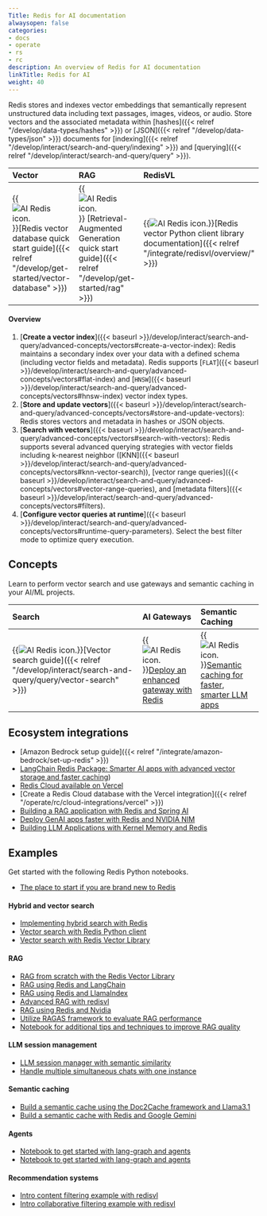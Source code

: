 ```yaml
---
Title: Redis for AI documentation
alwaysopen: false
categories:
- docs
- operate
- rs
- rc
description: An overview of Redis for AI documentation
linkTitle: Redis for AI
weight: 40
---
```

Redis stores and indexes vector embeddings that semantically represent unstructured data including text passages, images, videos, or audio. Store vectors and the associated metadata within [hashes]({{< relref "/develop/data-types/hashes" >}}) or [JSON]({{< relref "/develop/data-types/json" >}}) documents for [indexing]({{< relref "/develop/interact/search-and-query/indexing" >}}) and [querying]({{< relref "/develop/interact/search-and-query/query" >}}).

| Vector | RAG | RedisVL |
| :-- | :-- | :-- |
| {{<image filename="images/ai-cube.png" alt="AI Redis icon.">}}[Redis vector database quick start guide]({{< relref "/develop/get-started/vector-database" >}}) |{{<image filename="images/ai-brain.png" alt="AI Redis icon.">}} [Retrieval-Augmented Generation quick start guide]({{< relref "/develop/get-started/rag" >}}) | {{<image filename="images/ai-lib.png" alt="AI Redis icon.">}}[Redis vector Python client library documentation]({{< relref "/integrate/redisvl/overview/" >}}) |

#### Overview

1. [**Create a vector index**]({{< baseurl >}}/develop/interact/search-and-query/advanced-concepts/vectors#create-a-vector-index): Redis maintains a secondary index over your data with a defined schema (including vector fields and metadata). Redis supports [`FLAT`]({{< baseurl >}}/develop/interact/search-and-query/advanced-concepts/vectors#flat-index) and [`HNSW`]({{< baseurl >}}/develop/interact/search-and-query/advanced-concepts/vectors#hnsw-index) vector index types.
1. [**Store and update vectors**]({{< baseurl >}}/develop/interact/search-and-query/advanced-concepts/vectors#store-and-update-vectors): Redis stores vectors and metadata in hashes or JSON objects.
1. [**Search with vectors**]({{< baseurl >}}/develop/interact/search-and-query/advanced-concepts/vectors#search-with-vectors): Redis supports several advanced querying strategies with vector fields including k-nearest neighbor ([KNN]({{< baseurl >}}/develop/interact/search-and-query/advanced-concepts/vectors#knn-vector-search)), [vector range queries]({{< baseurl >}}/develop/interact/search-and-query/advanced-concepts/vectors#vector-range-queries), and [metadata filters]({{< baseurl >}}/develop/interact/search-and-query/advanced-concepts/vectors#filters).
1. [**Configure vector queries at runtime**]({{< baseurl >}}/develop/interact/search-and-query/advanced-concepts/vectors#runtime-query-parameters). Select the best filter mode to optimize query execution.

## Concepts 

Learn to perform vector search and use gateways and semantic caching in your AI/ML projects.

| Search | AI Gateways | Semantic Caching | 
| :-- | :-- | :-- |
| {{<image filename="images/ai-search.png" alt="AI Redis icon.">}}[Vector search guide]({{< relref "/develop/interact/search-and-query/query/vector-search" >}}) | {{<image filename="images/ai-model.png" alt="AI Redis icon.">}}[Deploy an enhanced gateway with Redis](https://redis.io/blog/ai-gateways-what-are-they-how-can-you-deploy-an-enhanced-gateway-with-redis/) | {{<image filename="images/ai-brain-2.png" alt="AI Redis icon.">}}[Semantic caching for faster, smarter LLM apps](https://redis.io/blog/what-is-semantic-caching) |

## Ecosystem integrations

* [Amazon Bedrock setup guide]({{< relref "/integrate/amazon-bedrock/set-up-redis" >}})
* [LangChain Redis Package: Smarter AI apps with advanced vector storage and faster caching](https://redis.io/blog/langchain-redis-partner-package/))
* [Redis Cloud available on Vercel](https://redis.io/blog/redis-cloud-now-available-on-vercel-marketplace/)
* [Create a Redis Cloud database with the Vercel integration]({{< relref "/operate/rc/cloud-integrations/vercel" >}})
* [Building a RAG application with Redis and Spring AI](https://redis.io/blog/building-a-rag-application-with-redis-and-spring-ai/)
* [Deploy GenAI apps faster with Redis and NVIDIA NIM](https://redis.io/blog/use-redis-with-nvidia-nim-to-deploy-genai-apps-faster/)
* [Building LLM Applications with Kernel Memory and Redis](https://redis.io/blog/building-llm-applications-with-kernel-memory-and-redis/)


## Examples

Get started with the following Redis Python notebooks.

* [The place to start if you are brand new to Redis](https://colab.research.google.com/github/redis-developer/redis-ai-resources/blob/main/python-recipes/redis-intro/00_redis_intro.ipynb)

#### Hybrid and vector search
* [Implementing hybrid search with Redis](https://colab.research.google.com/github/redis-developer/redis-ai-resources/blob/main/python-recipes/vector-search/02_hybrid_search.ipynb)
* [Vector search with Redis Python client](https://colab.research.google.com/github/redis-developer/redis-ai-resources/blob/main/python-recipes/vector-search/00_redispy.ipynb) 
* [Vector search with Redis Vector Library](https://colab.research.google.com/github/redis-developer/redis-ai-resources/blob/main/python-recipes/vector-search/01_redisvl.ipynb)

#### RAG  
* [RAG from scratch with the Redis Vector Library](https://colab.research.google.com/github/redis-developer/redis-ai-resources/blob/main/python-recipes/RAG/01_redisvl.ipynb) 
* [RAG using Redis and LangChain](https://colab.research.google.com/github/redis-developer/redis-ai-resources/blob/main/python-recipes/RAG/02_langchain.ipynb) 
* [RAG using Redis and LlamaIndex](https://colab.research.google.com/github/redis-developer/redis-ai-resources/blob/main/python-recipes/RAG/03_llamaindex.ipynb) 
* [Advanced RAG with redisvl](https://colab.research.google.com/github/redis-developer/redis-ai-resources/blob/main/python-recipes/RAG/04_advanced_redisvl.ipynb) 
* [RAG using Redis and Nvidia](https://colab.research.google.com/github/redis-developer/redis-ai-resources/blob/main/python-recipes/RAG/05_nvidia_ai_rag_redis.ipynb) 
* [Utilize RAGAS framework to evaluate RAG performance](https://colab.research.google.com/github/redis-developer/redis-ai-resources/blob/main/python-recipes/RAG/06_ragas_evaluation.ipynb)
* [Notebook for additional tips and techniques to improve RAG quality](https://colab.research.google.com/github/redis-developer/redis-ai-resources/blob/main/python-recipes/RAG/04_advanced_redisvl.ipynb) 

#### LLM session management
* [LLM session manager with semantic similarity](https://colab.research.google.com/github/redis-developer/redis-ai-resources/blob/main/python-recipes/llm-session-manager/00_llm_session_manager.ipynb) 
* [Handle multiple simultaneous chats with one instance](https://colab.research.google.com/github/redis-developer/redis-ai-resources/blob/main/python-recipes/llm-session-manager/01_multiple_sessions.ipynb)

#### Semantic caching  
* [Build a semantic cache using the Doc2Cache framework and Llama3.1](https://colab.research.google.com/github/redis-developer/redis-ai-resources/blob/main/python-recipes/semantic-cache/doc2cache_llama3_1.ipynb) 
* [Build a semantic cache with Redis and Google Gemini](https://colab.research.google.com/github/redis-developer/redis-ai-resources/blob/main/python-recipes/semantic-cache/semantic_caching_gemini.ipynb)

#### Agents
* [Notebook to get started with lang-graph and agents](https://colab.research.google.com/github/redis-developer/redis-ai-resources/blob/main/python-recipes/agents/00_langgraph_redis_agentic_rag.ipynb) 
* [Notebook to get started with lang-graph and agents](https://colab.research.google.com/github/redis-developer/redis-ai-resources/blob/main/python-recipes/agents/01_crewai_langgraph_redis.ipynb)

#### Recommendation systems
* [Intro content filtering example with redisvl](https://colab.research.google.com/github/redis-developer/redis-ai-resources/blob/main/python-recipes/recommendation-systems/content_filtering.ipynb) 
* [Intro collaborative filtering example with redisvl](https://colab.research.google.com/github/redis-developer/redis-ai-resources/blob/main/python-recipes/recommendation-systems/collaborative_filtering.ipynb) 



